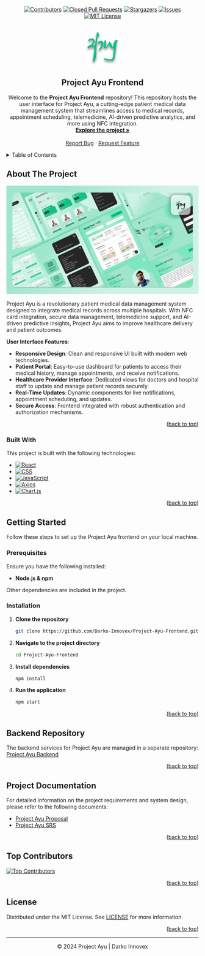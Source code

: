 <a id="readme-top"></a>

<div align="center">

[![Contributors][contributors-shield]][contributors-url]
[![Closed Pull Requests][closed-pull-requests-shield]][closed-pull-requests-url]
[![Stargazers][stars-shield]][stars-url]
[![Issues][issues-shield]][issues-url]
[![MIT License][license-shield]][license-url]

</div>

<!-- PROJECT LOGO -->
<br />
<div align="center">
  <a href="https://github.com/YourOrg/Project-Ayu-Frontend">
    <img src="src/assets/images/ayu-logo.svg" alt="Project Ayu Logo" width="90" height="90">
  </a>

<h2 align="center">Project Ayu Frontend</h2>

  <p align="center">
    Welcome to the <strong>Project Ayu Frontend</strong> repository! This repository hosts the user interface for Project Ayu, a cutting-edge patient medical data management system that streamlines access to medical records, appointment scheduling, telemedicine, AI-driven predictive analytics, and more using NFC integration.
    <br />
    <a href="https://github.com/Darko-Innovex/Project-Ayu-Frontend/tree/main/src"><strong>Explore the project »</strong></a>
    <br />
    <br />
    <a href="https://github.com/Darko-Innovex/Project-Ayu-Frontend/issues/new?labels=bug">Report Bug</a>
    ·
    <a href="https://github.com/Darko-Innovex/Project-Ayu-Frontend/issues/new?labels=enhancement">Request Feature</a>
  </p>
</div>

<!-- TABLE OF CONTENTS -->
<details>
  <summary>Table of Contents</summary>
  <ol>
    <li>
      <a href="#about-the-project">About The Project</a>
      <ul>
        <li><a href="#built-with">Built With</a></li>
      </ul>
    </li>
    <li>
      <a href="#getting-started">Getting Started</a>
      <ul>
        <li><a href="#prerequisites">Prerequisites</a></li>
        <li><a href="#installation">Installation</a></li>
      </ul>
    </li>
    <li>
      <a href="#backend-repository">Backend Repository</a>
    </li>
<li>
      <a href="#project-documentation">Project Documentation</a>
    </li>
    <li><a href="#top-contributors">Top Contributors</a></li>
    <li><a href="#license">License</a></li>
  </ol>
</details>

<!-- ABOUT THE PROJECT -->
## About The Project

![Desktop - 1](src/assets/images/cover-image.png)

Project Ayu is a revolutionary patient medical data management system designed to integrate medical records across multiple hospitals. With NFC card integration, secure data management, telemedicine support, and AI-driven predictive insights, Project Ayu aims to improve healthcare delivery and patient outcomes.

**User Interface Features**:
- **Responsive Design**: Clean and responsive UI built with modern web technologies.
- **Patient Portal**: Easy-to-use dashboard for patients to access their medical history, manage appointments, and receive notifications.
- **Healthcare Provider Interface**: Dedicated views for doctors and hospital staff to update and manage patient records securely.
- **Real-Time Updates**: Dynamic components for live notifications, appointment scheduling, and updates.
- **Secure Access**: Frontend integrated with robust authentication and authorization mechanisms.

<p align="right">(<a href="#readme-top">back to top</a>)</p>

### Built With

This project is built with the following technologies:

* [![React][React.com]][React-url] <!-- Optional: if using React -->
* [![CSS][CSS.com]][CSS-url]
* [![JavaScript][JavaScript.com]][JavaScript-url]
* [![Axios][Axios.com]][Axios-url]
* [![Chart.js](https://img.shields.io/badge/Chart.js-FCD11B?style=for-the-badge&logo=chart.js&logoColor=black)][Chart-js-url]

<p align="right">(<a href="#readme-top">back to top</a>)</p>

<!-- GETTING STARTED -->
## Getting Started

Follow these steps to set up the Project Ayu frontend on your local machine.

### Prerequisites

Ensure you have the following installed:

* **Node.js & npm**

Other dependencies are included in the project.

### Installation

1. **Clone the repository**
   ```sh
   git clone https://github.com/Darko-Innovex/Project-Ayu-Frontend.git
   ```

2. **Navigate to the project directory**
   ```sh
   cd Project-Ayu-Frontend
   ```

3. **Install dependencies**
   ```sh
   npm install
   ```

4. **Run the application**
   ```sh
   npm start
   ```

<p align="right">(<a href="#readme-top">back to top</a>)</p>

## Backend Repository

The backend services for Project Ayu are managed in a separate repository:
[Project Ayu Backend](https://github.com/Darko-Innovex/Project-Ayu-Backend)

<p align="right">(<a href="#readme-top">back to top</a>)</p>

## Project Documentation

For detailed information on the project requirements and system design, please refer to the following documents:
- [Project Ayu Proposal](./src/docs/Project_Ayu_Proposal.pdf)
- [Project Ayu SRS](./src/docs/Project_Ayu_SRS.pdf)

<p align="right">(<a href="#readme-top">back to top</a>)</p>

## Top Contributors

<a href="https://github.com/Darko-Innovex/Project-Ayu-Frontend/graphs/contributors">
  <img src="https://contrib.rocks/image?repo=YourOrg/Project-Ayu-Frontend" alt="Top Contributors" />
</a>

<p align="right">(<a href="#readme-top">back to top</a>)</p>

## License

Distributed under the MIT License. See [LICENSE](LICENSE) for more information.

<p align="right">(<a href="#readme-top">back to top</a>)</p>

---

<p align="center">
  &copy; 2024 Project Ayu | Darko Innovex
</p>

<!-- MARKDOWN LINKS & IMAGES -->
[contributors-shield]: https://img.shields.io/github/contributors/Darko-Innovex/Project-Ayu-Frontend.svg?style=for-the-badge
[contributors-url]: https://github.com/Darko-Innovex/Project-Ayu-Frontend/graphs/contributors
[closed-pull-requests-shield]: https://img.shields.io/github/issues-pr-closed/Darko-Innovex/Project-Ayu-Frontend.svg?style=for-the-badge
[closed-pull-requests-url]: https://github.com/Darko-Innovex/Project-Ayu-Frontend/pulls?q=is%3Apr+is%3Aclosed
[stars-shield]: https://img.shields.io/github/stars/Darko-Innovex/Project-Ayu-Frontend.svg?style=for-the-badge
[stars-url]: https://github.com/Darko-Innovex/Project-Ayu-Frontend/stargazers
[issues-shield]: https://img.shields.io/github/issues/Darko-Innovex/Project-Ayu-Frontend.svg?style=for-the-badge
[issues-url]: https://github.com/Darko-Innovex/Project-Ayu-Frontend/issues
[license-shield]: https://img.shields.io/github/license/darko-innovex/Project-Ayu-Frontend.svg?style=for-the-badge
[license-url]: https://github.com/Darko-Innovex/Project-Ayu-Frontend/blob/main/LICENSE
[CSS.com]: https://img.shields.io/badge/CSS-1572B6?style=for-the-badge&logo=css3&logoColor=white
[CSS-url]: https://developer.mozilla.org/en-US/docs/Web/CSS
[JavaScript.com]: https://img.shields.io/badge/JavaScript-F7DF1E?style=for-the-badge&logo=javascript&logoColor=black
[JavaScript-url]: https://developer.mozilla.org/en-US/docs/Web/JavaScript
[Axios.com]: https://img.shields.io/badge/Axios-5A29E4?style=for-the-badge&logo=axios&logoColor=white
[Axios-url]: https://axios-http.com/
[Bootstrap.com]: https://img.shields.io/badge/Bootstrap-563D7C?style=for-the-badge&logo=bootstrap&logoColor=white
[Bootstrap-url]: https://getbootstrap.com
[React.com]: https://img.shields.io/badge/React-61DAFB?style=for-the-badge&logo=react&logoColor=black
[React-url]: https://reactjs.org
[Chart-js-url]: https://www.chartjs.org/
